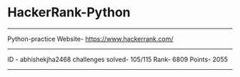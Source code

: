 # HackerRank-Python
*********************************
Python-practice
Website- https://www.hackerrank.com/
*********************************
ID - abhishekjha2468
challenges solved- 105/115
Rank- 6809
Points- 2055
*********************************

